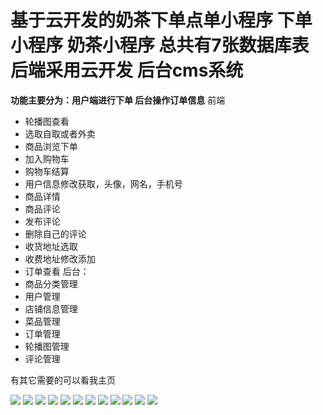 # 基于云开发的奶茶下单点单小程序 下单小程序 奶茶小程序 总共有7张数据库表 后端采用云开发 后台cms系统
**功能主要分为：用户端进行下单 后台操作订单信息**
前端
- 轮播图查看
- 选取自取或者外卖
- 商品浏览下单
- 加入购物车
- 购物车结算
- 用户信息修改获取，头像，网名，手机号
- 商品详情
- 商品评论
- 发布评论
- 删除自己的评论
- 收货地址选取
- 收费地址修改添加
- 订单查看
后台：
- 商品分类管理
- 用户管理
- 店铺信息管理
- 菜品管理
- 订单管理
- 轮播图管理
- 评论管理

有其它需要的可以看我主页



![](https://gitee.com/finnianX/mypicture/raw/master/202401182219084.jpg)
![](https://gitee.com/finnianX/mypicture/raw/master/202401182219072.jpg)
![](https://gitee.com/finnianX/mypicture/raw/master/202401182219083.jpg)
![](https://gitee.com/finnianX/mypicture/raw/master/202401182219082.jpg)
![](https://gitee.com/finnianX/mypicture/raw/master/202401182219080.jpg)
![](https://gitee.com/finnianX/mypicture/raw/master/202401182219079.jpg)
![](https://gitee.com/finnianX/mypicture/raw/master/202401182219078.jpg)
![](https://gitee.com/finnianX/mypicture/raw/master/202401182219077.jpg)
![](https://gitee.com/finnianX/mypicture/raw/master/202401182219076.jpg)
![](https://gitee.com/finnianX/mypicture/raw/master/202401182219075.jpg)
![](https://gitee.com/finnianX/mypicture/raw/master/202401182219074.jpg)
![](https://gitee.com/finnianX/mypicture/raw/master/202401182219073.jpg)
